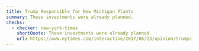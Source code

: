 ```yaml
---
title: Trump Responsible for New Michigan Plants
summary: These investments were already planned.
checks:
  - checker: new-york-times
    shortQuote: These investments were already planned.
    url: https://www.nytimes.com/interactive/2017/06/23/opinion/trumps-lies.html
---
```

